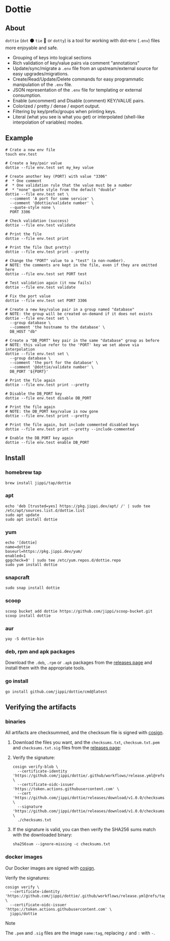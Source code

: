 # Dottie

## About

`dottie` (`dot` ⚫ `tie` 👔 or `dotty`) is a tool for working with dot-env (`.env`) files more enjoyable and safe.

* Grouping of keys into logical sections
* Rich validation of key/value pairs via comment "annotations"
* Update/sync/migrate a `.env` file from an upstream/external source for easy upgrades/migrations.
* Create/Read/Update/Delete commands for easy programmatic manipulation of the `.env` file.
* JSON representation of the `.env` file for templating or external consumption.
* Enable (uncomment) and Disable (comment) KEY/VALUE pairs.
* Colorized / pretty / dense / export output.
* Filtering by key/prefix/groups when printing keys.
* Literal (what you see is what you get) or interpolated (shell-like interpolation of variables) modes.

## Example

```shell
# Crate a new env file
touch env.test

# Create a key/pair value
dottie --file env.test set my_key value

# Create another key (PORT) with value "3306"
#  * One comment
#  * One validation rule that the value must be a number
#  * "none" quote style from the default "double"
dottie --file env.test set \
  --comment 'A port for some service' \
  --comment '@dottie/validate number' \
  --quote-style none \
  PORT 3306

# Check validation (success)
dottie --file env.test validate

# Print the file
dottie --file env.test print

# Print the file (but pretty)
dottie --file env.test print --pretty

# Change the "PORT" value to a "test" (a non-number).
# NOTE: the comments are kept in the file, even if they are omitted here
dottie --file env.test set PORT test

# Test validation again (it now fails)
dottie --file env.test validate

# Fix the port value
dottie --file env.test set PORT 3306

# Create a new key/value pair in a group named "database"
# NOTE: the group will be created on-demand if it does not exists
dottie --file env.test set \
  --group database \
  --comment 'the hostname to the database' \
  DB_HOST "db"

# Create a "DB_PORT" key pair in the same "database" group as before
# NOTE: this value refer to the 'PORT' key we set above via interpolation
dottie --file env.test set \
  --group database \
  --comment 'the port for the database' \
  --comment '@dottie/validate number' \
  DB_PORT '${PORT}'

# Print the file again
dottie --file env.test print --pretty

# Disable the DB_PORT key
dottie --file env.test disable DB_PORT

# Print the file again
# NOTE: the DB_PORT key/value is now gone
dottie --file env.test print --pretty

# Print the file again, but include commented disabled keys
dottie --file env.test print --pretty --include-commented

# Enable the DB_PORT key again
dottie --file env.test enable DB_PORT
```

## Install

### homebrew tap

```shell
brew install jippi/tap/dottie
```

### apt

```shell
echo 'deb [trusted=yes] https://pkg.jippi.dev/apt/ /' | sudo tee /etc/apt/sources.list.d/dottie.list
sudo apt update
sudo apt install dottie
```

### yum

```shell
echo '[dottie]
name=dottie
baseurl=https://pkg.jippi.dev/yum/
enabled=1
gpgcheck=0' | sudo tee /etc/yum.repos.d/dottie.repo
sudo yum install dottie
```

### snapcraft

```shell
sudo snap install dottie
```

### scoop

```shell
scoop bucket add dottie https://github.com/jippi/scoop-bucket.git
scoop install dottie
```

### aur

```shell
yay -S dottie-bin
```

### deb, rpm and apk packages

Download the `.deb`, `.rpm` or `.apk` packages from the [releases page](https://github.com/jippi/dottie/releases) and install them with the appropriate tools.

### go install

```shell
go install github.com/jippi/dottie/cmd@latest
```

## Verifying the artifacts

### binaries

All artifacts are checksummed, and the checksum file is signed with [cosign](https://github.com/sigstore/cosign).

1. Download the files you want, and the `checksums.txt`, `checksum.txt.pem` and `checksums.txt.sig` files from the [releases page](https://github.com/jippi/dottie/releases):
2. Verify the signature:

    ```shell
    cosign verify-blob \
      --certificate-identity 'https://github.com/jippi/dottie/.github/workflows/release.yml@refs/tags/v1.0.0' \
      --certificate-oidc-issuer 'https://token.actions.githubusercontent.com' \
      --cert 'https://github.com/jippi/dottie/releases/download/v1.0.0/checksums.txt.pem' \
      --signature 'https://github.com/jippi/dottie/releases/download/v1.0.0/checksums.txt.sig' \
      ./checksums.txt
    ```

3. If the signature is valid, you can then verify the SHA256 sums match with the downloaded binary:

    ```shell
    sha256sum --ignore-missing -c checksums.txt
    ```

### docker images

Our Docker images are signed with [cosign](https://github.com/sigstore/cosign).

Verify the signatures:

```shell
cosign verify \
  --certificate-identity 'https://github.com/jippi/dottie/.github/workflows/release.yml@refs/tags/v1.0.0' \
  --certificate-oidc-issuer 'https://token.actions.githubusercontent.com' \
  jippi/dottie
```

> [!NOTE]
> The `.pem` and `.sig` files are the image `name:tag`, replacing `/` and `:` with `-`.
